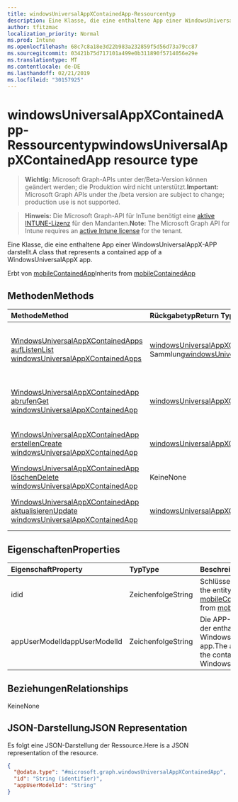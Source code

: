 ```yaml
---
title: windowsUniversalAppXContainedApp-Ressourcentyp
description: Eine Klasse, die eine enthaltene App einer WindowsUniversalAppX-APP darstellt.
author: tfitzmac
localization_priority: Normal
ms.prod: Intune
ms.openlocfilehash: 68c7c8a18e3d22b983a232859f5d56d73a79cc87
ms.sourcegitcommit: 03421b75d717101a499e0b311890f5714056e29e
ms.translationtype: MT
ms.contentlocale: de-DE
ms.lasthandoff: 02/21/2019
ms.locfileid: "30157925"
---
```

# <a name="windowsuniversalappxcontainedapp-resource-type"></a><span data-ttu-id="a3327-103">windowsUniversalAppXContainedApp-Ressourcentyp</span><span class="sxs-lookup"><span data-stu-id="a3327-103">windowsUniversalAppXContainedApp resource type</span></span>

> <span data-ttu-id="a3327-104">**Wichtig:** Microsoft Graph-APIs unter der/Beta-Version können geändert werden; die Produktion wird nicht unterstützt.</span><span class="sxs-lookup"><span data-stu-id="a3327-104">**Important:** Microsoft Graph APIs under the /beta version are subject to change; production use is not supported.</span></span>

> <span data-ttu-id="a3327-105">**Hinweis:** Die Microsoft Graph-API für InTune benötigt eine [aktive INTUNE-Lizenz](https://go.microsoft.com/fwlink/?linkid=839381) für den Mandanten.</span><span class="sxs-lookup"><span data-stu-id="a3327-105">**Note:** The Microsoft Graph API for Intune requires an [active Intune license](https://go.microsoft.com/fwlink/?linkid=839381) for the tenant.</span></span>

<span data-ttu-id="a3327-106">Eine Klasse, die eine enthaltene App einer WindowsUniversalAppX-APP darstellt.</span><span class="sxs-lookup"><span data-stu-id="a3327-106">A class that represents a contained app of a WindowsUniversalAppX app.</span></span>


<span data-ttu-id="a3327-107">Erbt von [mobileContainedApp](../resources/intune-apps-mobilecontainedapp.md)</span><span class="sxs-lookup"><span data-stu-id="a3327-107">Inherits from [mobileContainedApp](../resources/intune-apps-mobilecontainedapp.md)</span></span>

## <a name="methods"></a><span data-ttu-id="a3327-108">Methoden</span><span class="sxs-lookup"><span data-stu-id="a3327-108">Methods</span></span>
|<span data-ttu-id="a3327-109">Methode</span><span class="sxs-lookup"><span data-stu-id="a3327-109">Method</span></span>|<span data-ttu-id="a3327-110">Rückgabetyp</span><span class="sxs-lookup"><span data-stu-id="a3327-110">Return Type</span></span>|<span data-ttu-id="a3327-111">Beschreibung</span><span class="sxs-lookup"><span data-stu-id="a3327-111">Description</span></span>|
|:---|:---|:---|
|[<span data-ttu-id="a3327-112">WindowsUniversalAppXContainedApps aufListen</span><span class="sxs-lookup"><span data-stu-id="a3327-112">List windowsUniversalAppXContainedApps</span></span>](../api/intune-apps-windowsuniversalappxcontainedapp-list.md)|<span data-ttu-id="a3327-113">[windowsUniversalAppXContainedApp](../resources/intune-apps-windowsuniversalappxcontainedapp.md) -Sammlung</span><span class="sxs-lookup"><span data-stu-id="a3327-113">[windowsUniversalAppXContainedApp](../resources/intune-apps-windowsuniversalappxcontainedapp.md) collection</span></span>|<span data-ttu-id="a3327-114">AufListen von Eigenschaften und Beziehungen der [windowsUniversalAppXContainedApp](../resources/intune-apps-windowsuniversalappxcontainedapp.md) -Objekte.</span><span class="sxs-lookup"><span data-stu-id="a3327-114">List properties and relationships of the [windowsUniversalAppXContainedApp](../resources/intune-apps-windowsuniversalappxcontainedapp.md) objects.</span></span>|
|[<span data-ttu-id="a3327-115">WindowsUniversalAppXContainedApp abrufen</span><span class="sxs-lookup"><span data-stu-id="a3327-115">Get windowsUniversalAppXContainedApp</span></span>](../api/intune-apps-windowsuniversalappxcontainedapp-get.md)|[<span data-ttu-id="a3327-116">windowsUniversalAppXContainedApp</span><span class="sxs-lookup"><span data-stu-id="a3327-116">windowsUniversalAppXContainedApp</span></span>](../resources/intune-apps-windowsuniversalappxcontainedapp.md)|<span data-ttu-id="a3327-117">Lesen von Eigenschaften und Beziehungen des [windowsUniversalAppXContainedApp](../resources/intune-apps-windowsuniversalappxcontainedapp.md) -Objekts.</span><span class="sxs-lookup"><span data-stu-id="a3327-117">Read properties and relationships of the [windowsUniversalAppXContainedApp](../resources/intune-apps-windowsuniversalappxcontainedapp.md) object.</span></span>|
|[<span data-ttu-id="a3327-118">WindowsUniversalAppXContainedApp erstellen</span><span class="sxs-lookup"><span data-stu-id="a3327-118">Create windowsUniversalAppXContainedApp</span></span>](../api/intune-apps-windowsuniversalappxcontainedapp-create.md)|[<span data-ttu-id="a3327-119">windowsUniversalAppXContainedApp</span><span class="sxs-lookup"><span data-stu-id="a3327-119">windowsUniversalAppXContainedApp</span></span>](../resources/intune-apps-windowsuniversalappxcontainedapp.md)|<span data-ttu-id="a3327-120">Erstellen eines neuen [windowsUniversalAppXContainedApp](../resources/intune-apps-windowsuniversalappxcontainedapp.md) -Objekts.</span><span class="sxs-lookup"><span data-stu-id="a3327-120">Create a new [windowsUniversalAppXContainedApp](../resources/intune-apps-windowsuniversalappxcontainedapp.md) object.</span></span>|
|[<span data-ttu-id="a3327-121">WindowsUniversalAppXContainedApp löschen</span><span class="sxs-lookup"><span data-stu-id="a3327-121">Delete windowsUniversalAppXContainedApp</span></span>](../api/intune-apps-windowsuniversalappxcontainedapp-delete.md)|<span data-ttu-id="a3327-122">Keine</span><span class="sxs-lookup"><span data-stu-id="a3327-122">None</span></span>|<span data-ttu-id="a3327-123">Löscht eine [windowsUniversalAppXContainedApp](../resources/intune-apps-windowsuniversalappxcontainedapp.md).</span><span class="sxs-lookup"><span data-stu-id="a3327-123">Deletes a [windowsUniversalAppXContainedApp](../resources/intune-apps-windowsuniversalappxcontainedapp.md).</span></span>|
|[<span data-ttu-id="a3327-124">WindowsUniversalAppXContainedApp aktualisieren</span><span class="sxs-lookup"><span data-stu-id="a3327-124">Update windowsUniversalAppXContainedApp</span></span>](../api/intune-apps-windowsuniversalappxcontainedapp-update.md)|[<span data-ttu-id="a3327-125">windowsUniversalAppXContainedApp</span><span class="sxs-lookup"><span data-stu-id="a3327-125">windowsUniversalAppXContainedApp</span></span>](../resources/intune-apps-windowsuniversalappxcontainedapp.md)|<span data-ttu-id="a3327-126">Aktualisieren der Eigenschaften eines [windowsUniversalAppXContainedApp](../resources/intune-apps-windowsuniversalappxcontainedapp.md) -Objekts.</span><span class="sxs-lookup"><span data-stu-id="a3327-126">Update the properties of a [windowsUniversalAppXContainedApp](../resources/intune-apps-windowsuniversalappxcontainedapp.md) object.</span></span>|

## <a name="properties"></a><span data-ttu-id="a3327-127">Eigenschaften</span><span class="sxs-lookup"><span data-stu-id="a3327-127">Properties</span></span>
|<span data-ttu-id="a3327-128">Eigenschaft</span><span class="sxs-lookup"><span data-stu-id="a3327-128">Property</span></span>|<span data-ttu-id="a3327-129">Typ</span><span class="sxs-lookup"><span data-stu-id="a3327-129">Type</span></span>|<span data-ttu-id="a3327-130">Beschreibung</span><span class="sxs-lookup"><span data-stu-id="a3327-130">Description</span></span>|
|:---|:---|:---|
|<span data-ttu-id="a3327-131">id</span><span class="sxs-lookup"><span data-stu-id="a3327-131">id</span></span>|<span data-ttu-id="a3327-132">Zeichenfolge</span><span class="sxs-lookup"><span data-stu-id="a3327-132">String</span></span>|<span data-ttu-id="a3327-133">Schlüssel der Entität</span><span class="sxs-lookup"><span data-stu-id="a3327-133">Key of the entity.</span></span> <span data-ttu-id="a3327-134">Geerbt von [mobileContainedApp](../resources/intune-apps-mobilecontainedapp.md)</span><span class="sxs-lookup"><span data-stu-id="a3327-134">Inherited from [mobileContainedApp](../resources/intune-apps-mobilecontainedapp.md)</span></span>|
|<span data-ttu-id="a3327-135">appUserModelId</span><span class="sxs-lookup"><span data-stu-id="a3327-135">appUserModelId</span></span>|<span data-ttu-id="a3327-136">Zeichenfolge</span><span class="sxs-lookup"><span data-stu-id="a3327-136">String</span></span>|<span data-ttu-id="a3327-137">Die APP-Benutzermodell-ID der enthaltenen App einer WindowsUniversalAppX-app.</span><span class="sxs-lookup"><span data-stu-id="a3327-137">The app user model ID of the contained app of a WindowsUniversalAppX app.</span></span>|

## <a name="relationships"></a><span data-ttu-id="a3327-138">Beziehungen</span><span class="sxs-lookup"><span data-stu-id="a3327-138">Relationships</span></span>
<span data-ttu-id="a3327-139">Keine</span><span class="sxs-lookup"><span data-stu-id="a3327-139">None</span></span>

## <a name="json-representation"></a><span data-ttu-id="a3327-140">JSON-Darstellung</span><span class="sxs-lookup"><span data-stu-id="a3327-140">JSON Representation</span></span>
<span data-ttu-id="a3327-141">Es folgt eine JSON-Darstellung der Ressource.</span><span class="sxs-lookup"><span data-stu-id="a3327-141">Here is a JSON representation of the resource.</span></span>
<!-- {
  "blockType": "resource",
  "keyProperty": "id",
  "@odata.type": "microsoft.graph.windowsUniversalAppXContainedApp"
}
-->
``` json
{
  "@odata.type": "#microsoft.graph.windowsUniversalAppXContainedApp",
  "id": "String (identifier)",
  "appUserModelId": "String"
}
```




